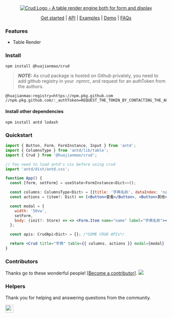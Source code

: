 <div align="center">
  <a href="https://huajianmao.github.io/crud" title="CRUD - A table based crud component">
    <img src="https://raw.githubusercontent.com/huajianmao/crud/master/docs/logo.png" alt="Crud Logo - A table render engine both for form and display" />
  </a>
</div>

<p align="center">
  <a href="https://huajianmao.github.io/crud/get-started">Get started</a> | 
  <a href="https://huajianmao.github.io/crud/api">API</a> |
  <a href="https://github.com/huajianmao/crud/tree/master/app/examples">Examples</a> |
  <a href="https://huajianmao.github.io/crud/demo">Demo</a> |
  <a href="https://huajianmao.github.io/crud/faqs">FAQs</a>
</p>

### Features

- Table Render

### Install

    npm install @huajianmao/crud

> **_NOTE:_** As crud package is hosted on Github privately, you need to add github registry in your .npmrc, and request for an authToken from the authors.

```
@huajianmao:registry=https://npm.pkg.github.com
//npm.pkg.github.com/:_authToken=REQUEST_THE_TOKEN_BY_CONTACTING_THE_AUTHORS
```

#### Install other dependencies

    npm install antd lodash

### Quickstart

```jsx
import { Button, Form, FormInstance, Input } from 'antd';
import { ColumnsType } from 'antd/lib/table';
import { Crud } from '@huajianmao/crud';

// You need to load antd's css before using crud
import 'antd/dist/antd.css';

function App() {
  const [form, setForm] = useState<FormInstance<Dict>>();

  const columns: ColumnsType<Dict> = [{title: '字典名称', dataIndex: 'name', key: 'name'}, /*{...}*/]
  const actions = (item?: Dict) => [<Button>查看</Button>, <Button>其他</Button>]

  const modal = {
    width: '50vw',
    setForm,
    body: (init?: Store) => <> <Form.Item name="name" label="字典名称"><Input /></Form.Item> </>
  };

  const apis: CrudApi<Dict> = {}; /*SOME CRUD APIs*/

  return <Crud title="字典" table={{ columns, actions }} modal={modal} api={apis} />;
}
```

### Contributors

Thanks go to these wonderful people! [[Become a contributor](CONTRIBUTING.md)].
<a href="https://github.com/huajianmao/crud/graphs/contributors">
<img src="https://opencollective.com/crud/contributors.svg?width=890&button=false" />
</a>

### Helpers

Thank you for helping and answering questions from the community.

<a href="https://github.com/huajianmao">
  <img src="https://avatars.githubusercontent.com/u/1352072?s=96&v=4" width="25" />
</a>
